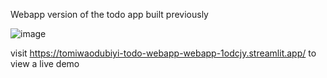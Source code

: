 Webapp version of the todo app built previously

![image](https://github.com/user-attachments/assets/14f66258-2334-453d-86e5-ec1e1eefaf78)


visit https://tomiwaodubiyi-todo-webapp-webapp-1odcjy.streamlit.app/ to view a live demo


